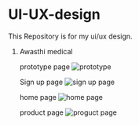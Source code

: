# UI-UX-design
This Repository is for my ui/ux design.


1) Awasthi medical

   prototype page
![prototype](https://user-images.githubusercontent.com/96060666/195990386-ffc5a407-4d7f-4759-ae5e-45be611345c1.png)

   Sign up page
![sign up page](https://user-images.githubusercontent.com/96060666/195990538-e49e4d3a-1fd5-47eb-bbca-600791a05f17.png)

   home page
![home page](https://user-images.githubusercontent.com/96060666/195991923-5858fa7c-6687-4a05-a920-8a6d6da72e0f.png)

   product page
![proguct page](https://user-images.githubusercontent.com/96060666/195992127-392cc68b-fb08-41df-983f-bd02cfaba7cf.png)
